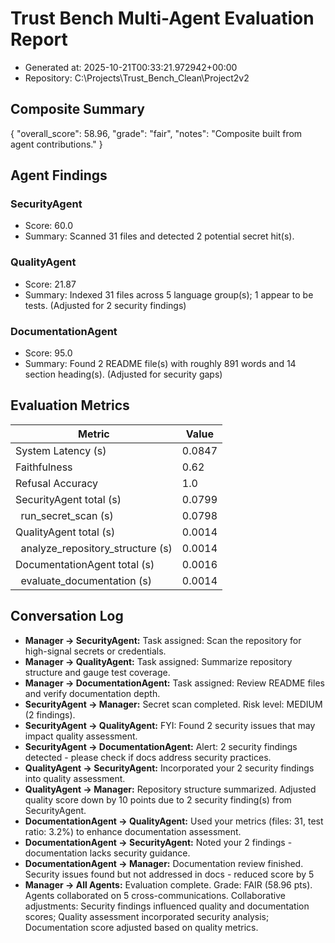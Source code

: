 # Trust Bench Multi-Agent Evaluation Report
- Generated at: 2025-10-21T00:33:21.972942+00:00
- Repository: C:\Projects\Trust_Bench_Clean\Project2v2

## Composite Summary
{
  "overall_score": 58.96,
  "grade": "fair",
  "notes": "Composite built from agent contributions."
}

## Agent Findings
### SecurityAgent
- Score: 60.0
- Summary: Scanned 31 files and detected 2 potential secret hit(s).

### QualityAgent
- Score: 21.87
- Summary: Indexed 31 files across 5 language group(s); 1 appear to be tests. (Adjusted for 2 security findings)

### DocumentationAgent
- Score: 95.0
- Summary: Found 2 README file(s) with roughly 891 words and 14 section heading(s). (Adjusted for security gaps)


## Evaluation Metrics
| Metric | Value |
| --- | --- |
| System Latency (s) | 0.0847 |
| Faithfulness | 0.62 |
| Refusal Accuracy | 1.0 |
| SecurityAgent total (s) | 0.0799 |
| &nbsp;&nbsp;run_secret_scan (s) | 0.0798 |
| QualityAgent total (s) | 0.0014 |
| &nbsp;&nbsp;analyze_repository_structure (s) | 0.0014 |
| DocumentationAgent total (s) | 0.0016 |
| &nbsp;&nbsp;evaluate_documentation (s) | 0.0014 |

## Conversation Log
- **Manager -> SecurityAgent:** Task assigned: Scan the repository for high-signal secrets or credentials.
- **Manager -> QualityAgent:** Task assigned: Summarize repository structure and gauge test coverage.
- **Manager -> DocumentationAgent:** Task assigned: Review README files and verify documentation depth.
- **SecurityAgent -> Manager:** Secret scan completed. Risk level: MEDIUM (2 findings).
- **SecurityAgent -> QualityAgent:** FYI: Found 2 security issues that may impact quality assessment.
- **SecurityAgent -> DocumentationAgent:** Alert: 2 security findings detected - please check if docs address security practices.
- **QualityAgent -> SecurityAgent:** Incorporated your 2 security findings into quality assessment.
- **QualityAgent -> Manager:** Repository structure summarized. Adjusted quality score down by 10 points due to 2 security finding(s) from SecurityAgent.
- **DocumentationAgent -> QualityAgent:** Used your metrics (files: 31, test ratio: 3.2%) to enhance documentation assessment.
- **DocumentationAgent -> SecurityAgent:** Noted your 2 findings - documentation lacks security guidance.
- **DocumentationAgent -> Manager:** Documentation review finished. Security issues found but not addressed in docs - reduced score by 5
- **Manager -> All Agents:** Evaluation complete. Grade: FAIR (58.96 pts). Agents collaborated on 5 cross-communications. Collaborative adjustments: Security findings influenced quality and documentation scores; Quality assessment incorporated security analysis; Documentation score adjusted based on quality metrics.